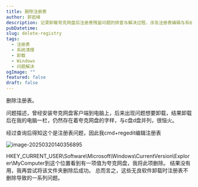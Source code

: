 ```yaml
---
title: 删除注册表
author: 郭岩峰
description: 记录卸载夸克网盘后注册表残留问题的排查与解决过程，涉及注册表编辑与系统清理。
pubDatetime: 
slug: delete-registry
tags:
  - 注册表
  - 系统清理
  - 卸载
  - Windows
  - 问题解决
ogImage: ""
featured: false
draft: false
---
```


删除注册表。

问题描述，曾经安装夸克网盘客户端到电脑上，后来出现问题想要卸载，结果卸载后在我的电脑一栏，仍然存在着夸克网盘的字样，与c盘d盘并列，很恼火。

经过查询后得知这个是注册表问题，因此我cmd+regedit编辑注册表

![image-20250320140356895](@assets/images/image-20250320140356895.png)

HKEY_CURRENT_USER\Software\Microsoft\Windows\CurrentVersion\Explorer\MyComputer到这个位置看到有一项值为夸克网盘，我将此项删除。
结果没有用，我再尝试将该文件夹删除后成功。
总而言之，这些无良软件卸载时注册表不删除导致的一系列问题。